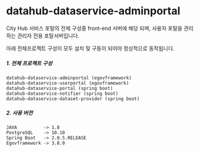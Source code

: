 # datahub-dataservice-adminportal

City Hub 서비스 포탈의 전체 구성중 front-end 서버에 해당 되며,
사용자 포탈을 관리하는 관리자 전용 포탈서버입니다.

아래 전체프로젝트 구성이 모두 설치 및 구동이 되어야 정상적으로 동작됩니다.



##### **1. 전체 프로젝트 구성**
``` 
datahub-dataservice-adminportal (egovframework)
datahub-dataservice-userportal (egovframework)
datahub-dataservice-portal (spring boot)
datahub-dataservice-notifier (spring boot)
datahub-dataservice-dataset-provider (spring boot)
```

##### **2. 사용 버전**
```
JAVA          -> 1.8
PostgreSQL    -> 10.10
Spring Boot   -> 2.0.5.RELEASE
Egovframework -> 3.8.0
```
